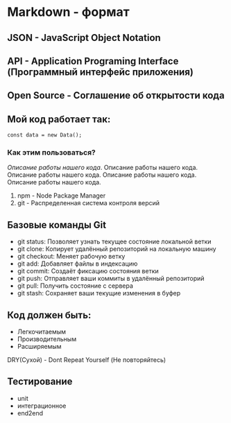 # Markdown - формат
## JSON - JavaScript Object Notation
## API - Application Programing Interface (Программный интерфейс приложения)
## Open Source - Соглашение об открытости кода

## Мой код работает так:
```
const data = new Data();
```

### Как этим пользоваться?

*Описание работы нашего кода*. Описание работы нашего кода. Описание работы нашего кода. Описание работы нашего кода. Описание работы нашего кода.

1. npm - Node Package Manager
2. git - Распределенная система контроля версий

## Базовые команды Git
- git status: Позволяет узнать текущее состояние локальной ветки
- git clone: Копирует удалённый репозиторий на локальную машину
- git checkout: Меняет рабочую ветку
- git add: Добавляет файлы в индексацию
- git commit: Создаёт фиксацию состояния ветки
- git push: Отправляет ваши коммиты в удалённый репозиторий
- git pull: Получить состояние с сервера
- git stash: Сохраняет ваши текущие изменения в буфер

## Код должен быть:
- Легкочитаемым
- Производительным
- Расширяемым

DRY(Сухой) - Dont Repeat Yourself (Не повторяйтесь)

## Тестирование
- unit
- интеграционное
- end2end